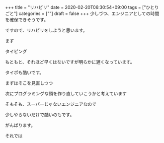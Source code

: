 +++
title = "リハビリ"
date = 2020-02-20T06:30:54+09:00
tags = ["ひとりごと"]
categories = [""]
draft = false
+++
少しづつ、エンジニアとしての時間を確保できそうです。

ですので、リハビリをしようと思います。

まず

タイピング

もともと、それほど早くはないですが明らかに遅くなっています。

タイポも酷いです。

まずはそこを見直しつつ

次にプログラミングな頭を作り直していこうかと考えています

そもそも、スーパーじゃないエンジニアなので

少しやらないだけで酷いのもです。

がんばります。

それでは

